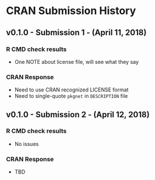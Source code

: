 # CRAN Submission History

## v0.1.0 - Submission 1 - (April 11, 2018)

### R CMD check results
* One NOTE about license file, will see what they say

### CRAN Response
* Need to use CRAN recognized LICENSE format
* Need to single-quote `pkgnet` in `DESCRIPTION` file

## v0.1.0 - Submission 2 - (April 12, 2018)

### R CMD check results
* No issues

### CRAN Response
* TBD
